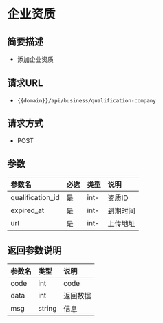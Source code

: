 # 企业资质

## 简要描述

* 添加企业资质

## 请求URL

* `{{domain}}/api/business/qualification-company`

## 请求方式

* POST 

## 参数

| 参数名 | 必选 | 类型 | 说明 |
| :--- | :--- | :--- | :--- |
| qualification\_id | 是 | int- | 资质ID |
| expired\_at | 是 | int- | 到期时间 |
| url | 是 | int- | 上传地址 |

## 返回参数说明

| 参数名 | 类型 | 说明 |
| :--- | :--- | :--- |
| code | int | code |
| data | int | 返回数据 |
| msg | string | 信息 |

